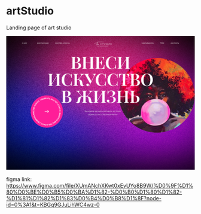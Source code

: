 # artStudio
Landing page of art studio

![Иллюстрация к проекту](https://github.com/borshhevskijj/artStudio/blob/main/%D0%BF%D1%80%D0%B5%D0%B2%D1%8C%D1%8E.jpg)


figma link: https://www.figma.com/file/XUmANchXKwt0xEvUYo8B9W/%D0%9F%D1%80%D0%BE%D0%B5%D0%BA%D1%82-%D0%B0%D1%80%D1%82-%D1%81%D1%82%D1%83%D0%B4%D0%B8%D1%8F?node-id=0%3A1&t=KBGq9GJuLihWC4wz-0
